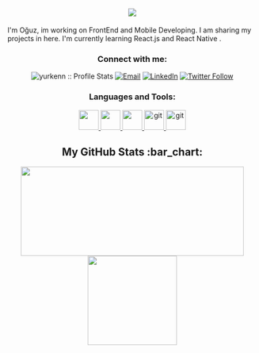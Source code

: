 <h1 align="center">
  <a href="https://git.io/typing-svg">
    <img src="https://readme-typing-svg.herokuapp.com/?lines=Hello!+👋;I+am+Oğuz+Yürken&center=true&size=25">
  </a>
</h1>

I'm Oğuz, im working on FrontEnd and Mobile Developing. I am sharing my projects in here. I'm currently learning React.js and React Native
. 
<h3 align="center">Connect with me:</h3>

<p align="center">
<img src="https://komarev.com/ghpvc/?username=yurkenn&color=green" alt="yurkenn :: Profile Stats"></a>
<a href="mailto:oguz.yurken@gmail.com"><img alt="Email" src="https://img.shields.io/badge/Email-oguz.yurken@gmail.com-blue?style=flat&logo=gmail"></a>
<a href="https://www.linkedin.com/in/oğuzyürken/" target="_blank"><img alt="LinkedIn" src="https://img.shields.io/badge/LinkedIn-@oğuzyürken-blue?style=flat&logo=linkedin"></a>
<a href="https://twitter.com/yurkenowl"><img alt="Twitter Follow" src="https://img.shields.io/twitter/follow/yurkenowl?style=social"></a>


</p>

<h3 align="center">Languages and Tools:</h3>
<p align="center"> 
<a href="https://www.javascript.com/"> <img src="https://img.icons8.com/color/48/000000/javascript--v1.png" width="40" height="40"/> </a>
<a href="https://css-tricks.com/">  <img src="https://img.icons8.com/external-flat-juicy-fish/60/000000/external-css-coding-and-development-flat-flat-juicy-fish-2.png" width="40" height="40"/> </a>
<a href="https://tr.reactjs.org/" target="_blank"> <img src="https://img.icons8.com/plasticine/100/000000/react.png" width="40" height="40" /> </a> 
<a href="https://redux.js.org/" target="_blank"> <img src="https://img.icons8.com/color/48/000000/redux.png" alt="git" width="40" height="40"/> </a>
  <a href="https://git-scm.com/" target="_blank"> <img src="https://www.vectorlogo.zone/logos/git-scm/git-scm-icon.svg" alt="git" width="40" height="40"/> </a>
</p>


<h2 align="center">My GitHub Stats :bar_chart:</h2>
<p align="center">
  <img src="https://github-readme-stats.vercel.app/api?username=yurkenn&show_icons=true&theme=tokyonight" width="450" height="180">
  <img src="https://github-readme-stats.vercel.app/api/top-langs/?username=yurkenn&layout=compact&theme=tokyonight" height="180">
  
</p>
